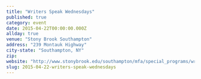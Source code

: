```yaml
---
title: "Writers Speak Wednesdays"
published: true
category: event
date: 2015-04-22T00:00:00.000Z
allday: true
venue: "Stony Brook Southampton"
address: "239 Montauk Highway"
city-state: "Southampton, NY"
zip:
website: "http://www.stonybrook.edu/southampton/mfa/special_programs/writers_speak.html"
slug: 2015-04-22-writers-speak-wednesdays
---
```


